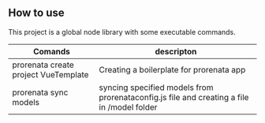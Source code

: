 ## How to use
This project is a global node library with some executable commands.

Comands  | descripton
------------- | -------------
prorenata create project VueTemplate  | Creating a boilerplate for prorenata app
prorenata sync models  | syncing specified models from prorenataconfig.js file and creating a file in /model folder
